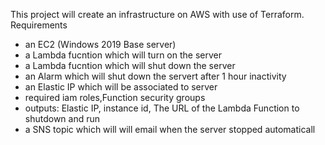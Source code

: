 This project will create an infrastructure on AWS with use of Terraform.
Requirements
- an EC2 (Windows 2019 Base server)
- a Lambda fucntion which will turn on the server
- a Lambda fucntion which will shut down the server
- an Alarm which will shut down the servert after 1 hour inactivity
- an Elastic IP which will be associated to server
- required iam roles,Function security groups
- outputs: Elastic IP, instance id, The URL of the Lambda Function to shutdown and run
- a SNS topic which will will email when the server stopped automaticall
